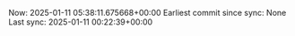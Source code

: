 Now: 2025-01-11 05:38:11.675668+00:00 Earliest commit since sync: None Last sync: 2025-01-11 00:22:39+00:00
